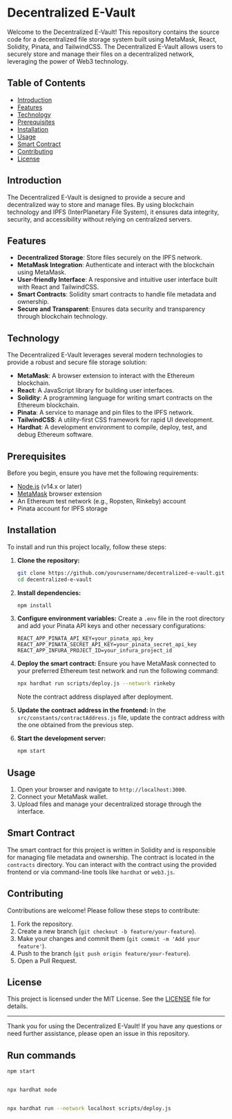 # Decentralized E-Vault

Welcome to the Decentralized E-Vault! This repository contains the source code for a decentralized file storage system built using MetaMask, React, Solidity, Pinata, and TailwindCSS. The Decentralized E-Vault allows users to securely store and manage their files on a decentralized network, leveraging the power of Web3 technology.

## Table of Contents
- [Introduction](#introduction)
- [Features](#features)
- [Technology](#technology)
- [Prerequisites](#prerequisites)
- [Installation](#installation)
- [Usage](#usage)
- [Smart Contract](#smart-contract)
- [Contributing](#contributing)
- [License](#license)

## Introduction
The Decentralized E-Vault is designed to provide a secure and decentralized way to store and manage files. By using blockchain technology and IPFS (InterPlanetary File System), it ensures data integrity, security, and accessibility without relying on centralized servers.

## Features
- **Decentralized Storage**: Store files securely on the IPFS network.
- **MetaMask Integration**: Authenticate and interact with the blockchain using MetaMask.
- **User-friendly Interface**: A responsive and intuitive user interface built with React and TailwindCSS.
- **Smart Contracts**: Solidity smart contracts to handle file metadata and ownership.
- **Secure and Transparent**: Ensures data security and transparency through blockchain technology.

## Technology
The Decentralized E-Vault leverages several modern technologies to provide a robust and secure file storage solution:

- **MetaMask**: A browser extension to interact with the Ethereum blockchain.
- **React**: A JavaScript library for building user interfaces.
- **Solidity**: A programming language for writing smart contracts on the Ethereum blockchain.
- **Pinata**: A service to manage and pin files to the IPFS network.
- **TailwindCSS**: A utility-first CSS framework for rapid UI development.
- **Hardhat**: A development environment to compile, deploy, test, and debug Ethereum software.

## Prerequisites
Before you begin, ensure you have met the following requirements:
- [Node.js](https://nodejs.org/en/download/) (v14.x or later)
- [MetaMask](https://metamask.io/) browser extension
- An Ethereum test network (e.g., Ropsten, Rinkeby) account
- Pinata account for IPFS storage

## Installation
To install and run this project locally, follow these steps:

1. **Clone the repository:**
    ```sh
    git clone https://github.com/yourusername/decentralized-e-vault.git
    cd decentralized-e-vault
    ```

2. **Install dependencies:**
    ```sh
    npm install
    ```

3. **Configure environment variables:**
    Create a `.env` file in the root directory and add your Pinata API keys and other necessary configurations:
    ```plaintext
    REACT_APP_PINATA_API_KEY=your_pinata_api_key
    REACT_APP_PINATA_SECRET_API_KEY=your_pinata_secret_api_key
    REACT_APP_INFURA_PROJECT_ID=your_infura_project_id
    ```

4. **Deploy the smart contract:**
    Ensure you have MetaMask connected to your preferred Ethereum test network and run the following command:
    ```sh
    npx hardhat run scripts/deploy.js --network rinkeby
    ```

    Note the contract address displayed after deployment.

5. **Update the contract address in the frontend:**
    In the `src/constants/contractAddress.js` file, update the contract address with the one obtained from the previous step.

6. **Start the development server:**
    ```sh
    npm start
    ```

## Usage
1. Open your browser and navigate to `http://localhost:3000`.
2. Connect your MetaMask wallet.
3. Upload files and manage your decentralized storage through the interface.

## Smart Contract
The smart contract for this project is written in Solidity and is responsible for managing file metadata and ownership. The contract is located in the `contracts` directory. You can interact with the contract using the provided frontend or via command-line tools like `hardhat` or `web3.js`.

## Contributing
Contributions are welcome! Please follow these steps to contribute:

1. Fork the repository.
2. Create a new branch (`git checkout -b feature/your-feature`).
3. Make your changes and commit them (`git commit -m 'Add your feature'`).
4. Push to the branch (`git push origin feature/your-feature`).
5. Open a Pull Request.

## License
This project is licensed under the MIT License. See the [LICENSE](LICENSE) file for details.

---

Thank you for using the Decentralized E-Vault! If you have any questions or need further assistance, please open an issue in this repository.



## Run commands 

```bash
npm start 


npx hardhat node


npx hardhat run --network localhost scripts/deploy.js
```
